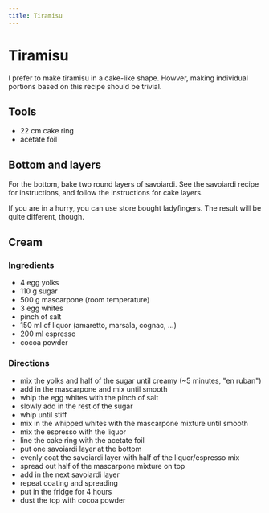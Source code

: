 ```yaml
---
title: Tiramisu
---
```


# Tiramisu

I prefer to make tiramisu in a cake-like shape. Howver, making individual
portions based on this recipe should be trivial.

## Tools

- 22 cm cake ring
- acetate foil

## Bottom and layers

For the bottom, bake two round layers of savoiardi. See the savoiardi recipe for
instructions, and follow the instructions for cake layers.

If you are in a hurry, you can use store bought ladyfingers. The result will be
quite different, though.

## Cream

### Ingredients

- 4 egg yolks
- 110 g sugar
- 500 g mascarpone (room temperature)
- 3 egg whites
- pinch of salt
- 150 ml of liquor (amaretto, marsala, cognac, ...)
- 200 ml espresso
- cocoa powder

### Directions

- mix the yolks and half of the sugar until creamy (~5 minutes, "en ruban")
- add in the mascarpone and mix until smooth
- whip the egg whites with the pinch of salt
- slowly add in the rest of the sugar
- whip until stiff
- mix in the whipped whites with the mascarpone mixture until smooth
- mix the espresso with the liquor
- line the cake ring with the acetate foil
- put one savoiardi layer at the bottom
- evenly coat the savoiardi layer with half of the liquor/espresso mix
- spread out half of the mascarpone mixture on top
- add in the next savoiardi layer
- repeat coating and spreading
- put in the fridge for 4 hours
- dust the top with cocoa powder

